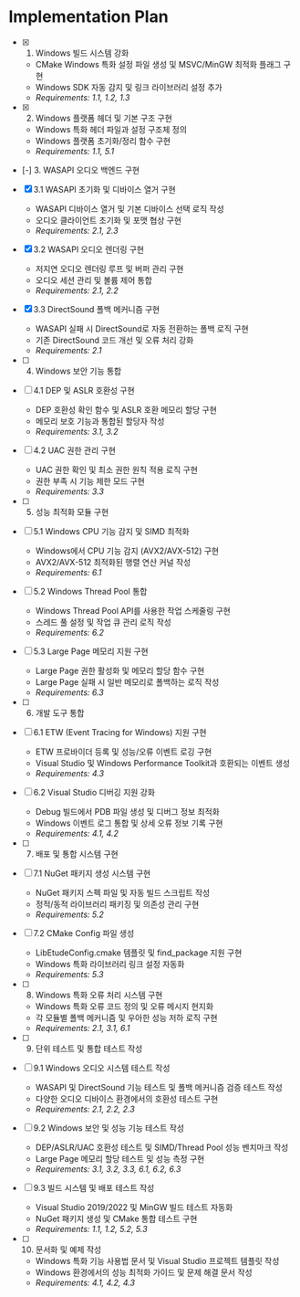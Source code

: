 # Implementation Plan

- [x] 1. Windows 빌드 시스템 강화





  - CMake Windows 특화 설정 파일 생성 및 MSVC/MinGW 최적화 플래그 구현
  - Windows SDK 자동 감지 및 링크 라이브러리 설정 추가
  - _Requirements: 1.1, 1.2, 1.3_

- [x] 2. Windows 플랫폼 헤더 및 기본 구조 구현





  - Windows 특화 헤더 파일과 설정 구조체 정의
  - Windows 플랫폼 초기화/정리 함수 구현
  - _Requirements: 1.1, 5.1_

- [-] 3. WASAPI 오디오 백엔드 구현



- [x] 3.1 WASAPI 초기화 및 디바이스 열거 구현




  - WASAPI 디바이스 열거 및 기본 디바이스 선택 로직 작성
  - 오디오 클라이언트 초기화 및 포맷 협상 구현
  - _Requirements: 2.1, 2.3_

- [x] 3.2 WASAPI 오디오 렌더링 구현





  - 저지연 오디오 렌더링 루프 및 버퍼 관리 구현
  - 오디오 세션 관리 및 볼륨 제어 통합
  - _Requirements: 2.1, 2.2_

- [x] 3.3 DirectSound 폴백 메커니즘 구현





  - WASAPI 실패 시 DirectSound로 자동 전환하는 폴백 로직 구현
  - 기존 DirectSound 코드 개선 및 오류 처리 강화
  - _Requirements: 2.1_

- [ ] 4. Windows 보안 기능 통합
- [ ] 4.1 DEP 및 ASLR 호환성 구현
  - DEP 호환성 확인 함수 및 ASLR 호환 메모리 할당 구현
  - 메모리 보호 기능과 통합된 할당자 작성
  - _Requirements: 3.1, 3.2_

- [ ] 4.2 UAC 권한 관리 구현
  - UAC 권한 확인 및 최소 권한 원칙 적용 로직 구현
  - 권한 부족 시 기능 제한 모드 구현
  - _Requirements: 3.3_

- [ ] 5. 성능 최적화 모듈 구현
- [ ] 5.1 Windows CPU 기능 감지 및 SIMD 최적화
  - Windows에서 CPU 기능 감지 (AVX2/AVX-512) 구현
  - AVX2/AVX-512 최적화된 행렬 연산 커널 작성
  - _Requirements: 6.1_

- [ ] 5.2 Windows Thread Pool 통합
  - Windows Thread Pool API를 사용한 작업 스케줄링 구현
  - 스레드 풀 설정 및 작업 큐 관리 로직 작성
  - _Requirements: 6.2_

- [ ] 5.3 Large Page 메모리 지원 구현
  - Large Page 권한 활성화 및 메모리 할당 함수 구현
  - Large Page 실패 시 일반 메모리로 폴백하는 로직 작성
  - _Requirements: 6.3_

- [ ] 6. 개발 도구 통합
- [ ] 6.1 ETW (Event Tracing for Windows) 지원 구현
  - ETW 프로바이더 등록 및 성능/오류 이벤트 로깅 구현
  - Visual Studio 및 Windows Performance Toolkit과 호환되는 이벤트 생성
  - _Requirements: 4.3_

- [ ] 6.2 Visual Studio 디버깅 지원 강화
  - Debug 빌드에서 PDB 파일 생성 및 디버그 정보 최적화
  - Windows 이벤트 로그 통합 및 상세 오류 정보 기록 구현
  - _Requirements: 4.1, 4.2_

- [ ] 7. 배포 및 통합 시스템 구현
- [ ] 7.1 NuGet 패키지 생성 시스템 구현
  - NuGet 패키지 스펙 파일 및 자동 빌드 스크립트 작성
  - 정적/동적 라이브러리 패키징 및 의존성 관리 구현
  - _Requirements: 5.2_

- [ ] 7.2 CMake Config 파일 생성
  - LibEtudeConfig.cmake 템플릿 및 find_package 지원 구현
  - Windows 특화 라이브러리 링크 설정 자동화
  - _Requirements: 5.3_

- [ ] 8. Windows 특화 오류 처리 시스템 구현
  - Windows 특화 오류 코드 정의 및 오류 메시지 현지화
  - 각 모듈별 폴백 메커니즘 및 우아한 성능 저하 로직 구현
  - _Requirements: 2.1, 3.1, 6.1_

- [ ] 9. 단위 테스트 및 통합 테스트 작성
- [ ] 9.1 Windows 오디오 시스템 테스트 작성
  - WASAPI 및 DirectSound 기능 테스트 및 폴백 메커니즘 검증 테스트 작성
  - 다양한 오디오 디바이스 환경에서의 호환성 테스트 구현
  - _Requirements: 2.1, 2.2, 2.3_

- [ ] 9.2 Windows 보안 및 성능 기능 테스트 작성
  - DEP/ASLR/UAC 호환성 테스트 및 SIMD/Thread Pool 성능 벤치마크 작성
  - Large Page 메모리 할당 테스트 및 성능 측정 구현
  - _Requirements: 3.1, 3.2, 3.3, 6.1, 6.2, 6.3_

- [ ] 9.3 빌드 시스템 및 배포 테스트 작성
  - Visual Studio 2019/2022 및 MinGW 빌드 테스트 자동화
  - NuGet 패키지 생성 및 CMake 통합 테스트 구현
  - _Requirements: 1.1, 1.2, 5.2, 5.3_

- [ ] 10. 문서화 및 예제 작성
  - Windows 특화 기능 사용법 문서 및 Visual Studio 프로젝트 템플릿 작성
  - Windows 환경에서의 성능 최적화 가이드 및 문제 해결 문서 작성
  - _Requirements: 4.1, 4.2, 4.3_